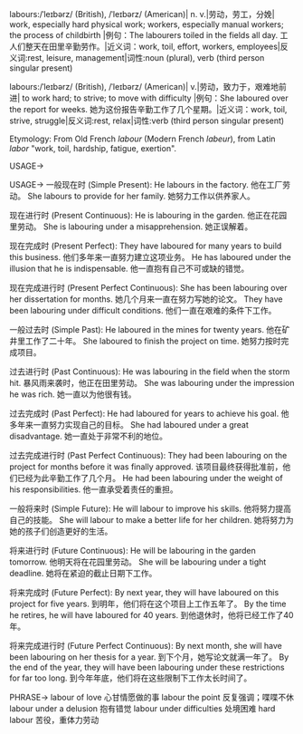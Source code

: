 labours:/ˈleɪbərz/ (British), /ˈleɪbərz/ (American)| n. v.|劳动，劳工，分娩| work, especially hard physical work; workers, especially manual workers; the process of childbirth |例句：The labourers toiled in the fields all day.  工人们整天在田里辛勤劳作。|近义词：work, toil, effort, workers, employees|反义词:rest, leisure, management|词性:noun (plural), verb (third person singular present)

labours:/ˈleɪbərz/ (British), /ˈleɪbərz/ (American)| v.|劳动，致力于，艰难地前进| to work hard; to strive; to move with difficulty |例句：She laboured over the report for weeks. 她为这份报告辛勤工作了几个星期。|近义词：work, toil, strive, struggle|反义词:rest, relax|词性:verb (third person singular present)

Etymology: From Old French *labour* (Modern French *labeur*), from Latin *labor* "work, toil, hardship, fatigue, exertion".

USAGE->

USAGE->
一般现在时 (Simple Present):
He labours in the factory. 他在工厂劳动。
She labours to provide for her family. 她努力工作以供养家人。

现在进行时 (Present Continuous):
He is labouring in the garden. 他正在花园里劳动。
She is labouring under a misapprehension. 她正误解着。

现在完成时 (Present Perfect):
They have laboured for many years to build this business. 他们多年来一直努力建立这项业务。
He has laboured under the illusion that he is indispensable.  他一直抱有自己不可或缺的错觉。

现在完成进行时 (Present Perfect Continuous):
She has been labouring over her dissertation for months.  她几个月来一直在努力写她的论文。
They have been labouring under difficult conditions. 他们一直在艰难的条件下工作。

一般过去时 (Simple Past):
He laboured in the mines for twenty years. 他在矿井里工作了二十年。
She laboured to finish the project on time. 她努力按时完成项目。

过去进行时 (Past Continuous):
He was labouring in the field when the storm hit.  暴风雨来袭时，他正在田里劳动。
She was labouring under the impression he was rich. 她一直以为他很有钱。


过去完成时 (Past Perfect):
He had laboured for years to achieve his goal. 他多年来一直努力实现自己的目标。
She had laboured under a great disadvantage. 她一直处于非常不利的地位。

过去完成进行时 (Past Perfect Continuous):
They had been labouring on the project for months before it was finally approved.  该项目最终获得批准前，他们已经为此辛勤工作了几个月。
He had been labouring under the weight of his responsibilities. 他一直承受着责任的重担。

一般将来时 (Simple Future):
He will labour to improve his skills. 他将努力提高自己的技能。
She will labour to make a better life for her children. 她将努力为她的孩子们创造更好的生活。

将来进行时 (Future Continuous):
He will be labouring in the garden tomorrow. 他明天将在花园里劳动。
She will be labouring under a tight deadline. 她将在紧迫的截止日期下工作。

将来完成时 (Future Perfect):
By next year, they will have laboured on this project for five years. 到明年，他们将在这个项目上工作五年了。
By the time he retires, he will have laboured for 40 years. 到他退休时，他将已经工作了40年。

将来完成进行时 (Future Perfect Continuous):
By next month, she will have been labouring on her thesis for a year. 到下个月，她写论文就满一年了。
By the end of the year, they will have been labouring under these restrictions for far too long. 到今年年底，他们将在这些限制下工作太长时间了。


PHRASE->
labour of love 心甘情愿做的事
labour the point  反复强调；喋喋不休
labour under a delusion  抱有错觉
labour under difficulties  处境困难
hard labour  苦役，重体力劳动

